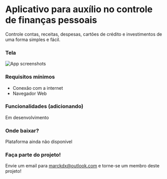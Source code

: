 # Aplicativo para auxílio no controle de finanças pessoais
Controle contas, receitas, despesas, cartões de crédito e investimentos de uma forma simples e fácil.

### Tela

![App screenshots](http://c1.staticflickr.com/5/4233/35060306946_496b1ee672_b.jpg)

### Requisitos mínimos
<ul>
<li>Conexão com a internet</li>
<li>Navegador Web</li>
</ul>

### Funcionalidades (adicionando)
Em desenvolvimento

### Onde baixar?
Plataforma ainda não disponível

### Faça parte do projeto!
Envie um email para <a href="mailto:marckdx@outlook.com">marckdx@outlook.com</a> e torne-se um membro deste projeto!

